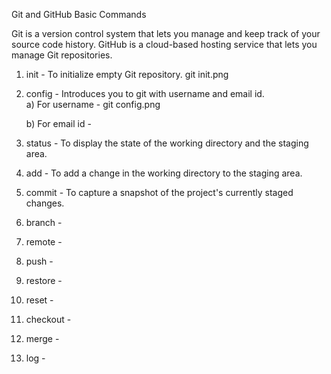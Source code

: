  Git and GitHub Basic Commands
 
Git is a version control system that lets you manage and keep track of your source code history. GitHub is a cloud-based hosting service that lets you manage Git repositories.

 1. init - To initialize empty Git repository.
  git init.png

 2. config - Introduces you to git with username and email id.  
    a)  For username - 
  git config.png

    b) For email id - 

 3. status - To display the state of the working directory and the staging area.

 4. add - To add a change in the working directory to the staging area.
    

 5. commit - To capture a snapshot of the project's currently staged changes.


 6. branch - 

 7. remote - 

 8. push - 

 9. restore - 

 10. reset - 

 11. checkout - 

 12. merge - 

 13. log - 

